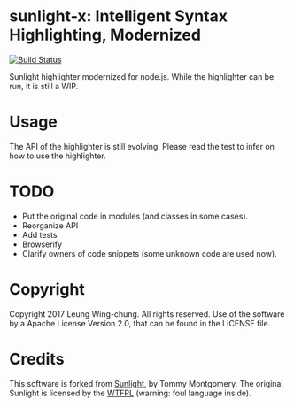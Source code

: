 # sunlight-x: Intelligent Syntax Highlighting, Modernized

[![Build Status](https://travis-ci.org/lwchkg/sunlight-x.svg?branch=master)](https://travis-ci.org/lwchkg/sunlight-x)

Sunlight highlighter modernized for node.js.
While the highlighter can be run, it is still a WIP.


# Usage

The API of the highlighter is still evolving.
Please read the test to infer on how to use the highlighter.


# TODO

- Put the original code in modules (and classes in some cases).
- Reorganize API
- Add tests
- Browserify
- Clarify owners of code snippets (some unknown code are used now).


# Copyright

Copyright 2017 Leung Wing-chung. All rights reserved.
Use of the software by a Apache License Version 2.0, that can be found in the LICENSE file.


# Credits

This software is forked from [Sunlight](http://sunlightjs.com/), by Tommy Montgomery.
The original Sunlight is licensed by the [WTFPL](http://www.wtfpl.net/about/) (warning: foul language inside).
